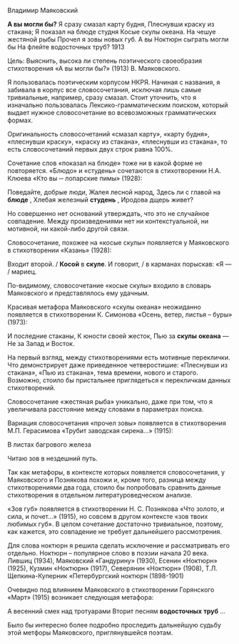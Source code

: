 Владимир Маяковский

**А вы могли бы?**
Я сразу смазал карту будня,
Плеснувши краску из стакана;
Я показал на блюде студня
Косые скулы океана.
На чешуе жестяной рыбы
Прочел я зовы новых губ.
А вы
Ноктюрн сыграть могли бы
На флейте водосточных труб? 
1913

Цель: Выяснить, высока ли степень поэтического своеобразия стихотворения «А вы могли бы?» (1913) В. Маяковского.

Я пользовалась поэтическим корпусом НКРЯ. Начиная с названия, я забивала в корпус все словосочетания, исключая лишь самые тривиальные, например, сразу смазал. Стоит уточнить, что я изначально пользовалась Лексико-грамматическим поиском, который выдает нужное словосочетание во всевозможных грамматических формах.

Оригинальность словосочетаний «смазал карту», «карту будня», «плеснувши краску», «краску из стакана», «плеснувши из стакана», то есть словосочетаний первых двух строк равна 100%.

Сочетание слов «показал на блюде» тоже ни в какой форме не повторяется. «Блюдо» и «студень» сочетаются в стихотворении Н.А. Клюева «Кто вы ─ лопарские пимы» (1928):

Поведайте, добрые люди,
Жалея лесной народ,
Здесь ли с главой на  **блюде** ,
Хлебая железный  **студень** ,
Иродова дщерь живет?

Но совершенно нет оснований утверждать, что это не случайное совпадение. Между произведениями нет ни контекстуальной, ни мотивной, ни какой-либо другой связи.

Словосочетание, похожее на «косые скулы» появляется у Маяковского в стихотворении «Казань» (1928):

Входит второй. /  **Косой**  в  **скуле**.
И говорит, / в карманах порыскав:
«Я ― / мариец.

По-видимому, словосочетание «косые скулы» входило в словарь Маяковского и представлялось ему удачным.

Красивая метафора Маяковского «скулы океана» неожиданно появляется в стихотворении К. Симонова «Осень, ветер, листья – буры» (1973):

И последние стаканы,
К юности своей жесток,
Пью за  **скулы**   **океана**  ―
Не за Запад и Восток.

На первый взгляд, между стихотворениями есть мотивные переклички. Что демонстрирует даже приведенное четверостишие: «Плеснувши из стакана», «Пью из стакана», тема времени, нового и старого. Возможно, стоило бы пристальнее приглядеться к перекличкам данных стихотворений.

Словосочетание «жестяная рыба» уникально, даже при том, что я увеличивала расстояние между словами в параметрах поиска.

Вариация словосочетания «прочел зовы» появляется в стихотворения М.П. Герасимова «Трубит заводская сирена…» (1915):

В листах багрового железа

Читаю зов в нездешний путь.

Так как метафоры, в контексте которых появляется словосочетания, у Маяковского и Познякова похожи и, кроме того, разница между стихотворениями два года, стоило бы попробовать сравнить данные стихотворения в отдельном литературоведческом анализе.

«Зов губ» появляется в стихотворении Н. С. Познякова «Что золото, и сила, и почет...» (1915), но совсем в другом контексте «зов твоих любимых губ». В целом сочетание достаточно тривиальное, поэтому, как кажется, это совпадение не требует дальнейшего рассмотрения.

Для слова ноктюрн я решила сделать исключение и рассматривать его отдельно. Ноктюрн – популярное слово в поэзии начала 20 века. Лившиц (1934), Маяковский «Гандурину» (1930), Есенин «Ноктюрн» (1925), Кузмин «Ноктюрн» (1917), Северянин «Ноктюрн» (1908), Т.Л. Щепкина-Куперник «Петербургский ноктюрн (1898-1901)

Очевидно под влиянием Маяковского в стихотворении Горянского «Март» (1915) возникает следующая метафора:

А весенний смех над тротуарами
Вторит песням  **водосточных**   **труб** …

Было бы интересно более подробно проследить дальнейшую судьбу этой метфоры Маяковского, приглянувшейся поэтам.
